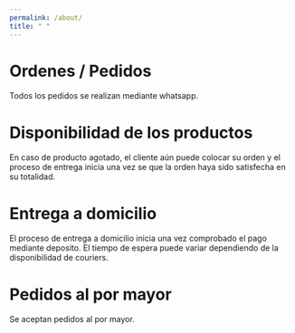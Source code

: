 ```yaml
---
permalink: /about/
title: " "
---
```


# Ordenes / Pedidos
Todos los pedidos se realizan mediante whatsapp. 

# Disponibilidad de los productos
En caso de producto agotado, el cliente aún puede colocar su orden y el proceso de entrega inicia una vez se que la orden haya sido satisfecha en su totalidad.

# Entrega a domicilio 
El proceso de entrega a domicilio inicia una vez comprobado el pago mediante deposito. El tiempo de espera puede variar dependiendo de la disponibilidad de couriers.

# Pedidos al por mayor
Se aceptan pedidos al por mayor.
